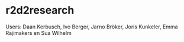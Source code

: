 # r2d2research 
Users: Daan Kerbusch, Ivo Berger, Jarno Bröker, Joris Kunkeler, Emma Rajimakers en Sua Wilhelm
